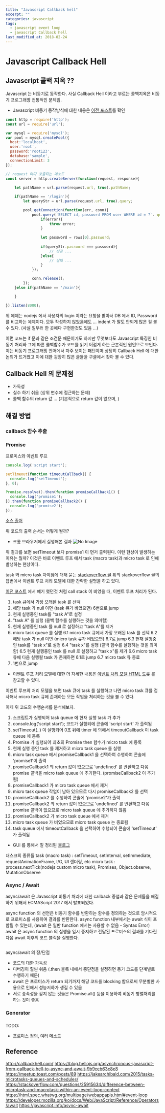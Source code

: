 ```yaml
---
title: "Javascript Callback hell"
excerpt: ""
categories: javascript
tags:
  - javascript event loop
  - javascript Callback hell
last_modified_at: 2018-02-24
---
```


# Javascript Callback Hell

## Javascript 콜백 지옥 ??
Javascript 는 비동기로 동작한다. 사실 Callback Hell 이라고 부르는 콜백지옥은 비동기 프로그래밍 전통적인 문제임.
- Javascript 비동기 동작방식에 대한 내용은 [이전 포스트](https://kimkoungho.github.io/javascript/javascript-event-loop/)를 확인


```Javascript
const http = require('http');
const url = require('url');

var mysql = require('mysql');
var pool = mysql.createPool({
  host:'localhost',
  user:'root',
  password:'root123',
  database:'sample',
  connectionLimit: 3
});

// request 마다 호출되는 메소드 
const server = http.createServer(function(request, response){
    
    let pathName = url.parse(request.url, true).pathName;

    if(pathName == '/login'){
        let queryStr = url.parse(request.url, true).query;

        pool.getConnection(function(err, conn){
            pool.query(`SELECT id, password FROM user WHERE id = ?`. queryStr.id, function(error, rows, fields){
                if(error){
                    throw error;
                }
    
                let password = rows[0].password;
                
                if(queryStr.password === password){
                    // 성공 ...
                }else{
                    // 실패 ...
                }
            });

            conn.release();
        });
    }else if(pathName == '/main'){

    }

}).listen(8000);
```
위 예제는 nodejs 에서 사용자의 login 이라는 요청을 받아서 DB 에서 ID, Password 를 비교하는 예제이다.
모두 작성하지 않았음에도 ... indent 가 말도 안되게 많은 걸 볼 수 있다. 
(사실 일부러 한 곳에다 구현한것도 있음 ...)

이런 코드는 if 문과 같은 조건문 때문이기도 하지만 무엇보다도 Javascript 특징인 비동기 처리와 그에 따른 콜백함수가 코드를 읽기 어렵게 하는 근본적인 원인으로 보인다.
이는 비동기 프로그래밍 언어에서 자주 보이는 패턴이며 상당히 Callback Hell 에 대한 논의가 뜨거웠고 이에 대한 굉장히 많은 글들을 구글에서 찾아 볼 수 있다.


## Callback Hell 의 문제점 
- 가독성 
- 실수 하기 쉬움 (상위 변수에 접근하는 문제)
- 콜백 함수의 return 값 ... (기본적으로 return 값이 없으며, )


## 해결 방법


### callback 함수 추출 


### Promise

프로미스와 이벤트 루프
```Javascript
console.log('script start');

setTimeout(function timeoutCallback() {
  console.log('setTimeout');
}, 0);

Promise.resolve().then(function promiseCallback1() {
  console.log('promise1');
}).then(function promiseCallback2() {
  console.log('promise2');
});
```
[소스 출처](https://jakearchibald.com/2015/tasks-microtasks-queues-and-schedules/)

위 코드의 출력 순서는 어떻게 될까?
- 크롬 브라우저에서 실행해본 결과 
![No Image](/assets/images/posts/20190217/promise1.jpg)

위 결과를 보면 setTimeout 보다 promise1 이 먼저 출력된다. 이런 현상이 발생하는 이유는 뭘까?
이것은 바로 이벤트 루프 에서 task (macro task)과 micro task 로 인해 발생하는 현상이다.

task 와 micro task 차이점에 대해 묻는 [stackoverflow 글](https://stackoverflow.com/questions/25915634/difference-between-microtask-and-macrotask-within-an-event-loop-context)
위의 stackoverflow 글의 답변에서 이벤트 루프 처리 모델에 대한 간략한 설명을 하고 있다.

[이전 포스트](https://kimkoungho.github.io/javascript/javascript-event-loop/) 에서 얘기 했던것 처럼 call stack 이 비었을 때, 이벤트 루프 처리가 된다.
1. task 큐에서 가장 오래된 task 를 선택
2. 해당 task 가 null 이면 (task 큐가 비었으면) 6번으로 jump 
3. 현재 실행중인 task를 "task A"로 설정
4. "task A" 를 실행 (콜백 함수를 실행하는 것을 의미함)
5. 현재 실행중인 task 를 null 로 설정하고 "task A"를 제거 
6. micro task queue 를 실행 
  6.1 micro task 큐에서 가장 오래된 task 를 선택
  6.2 해당 task 가 null 이면 (micro task 큐가 비었으면) 6.7로 jump
  6.3 현재 실행중인 task를 "task x"로 설정
  6.4 "task x"를 실행 (콜백 함수를 실행하는 것을 의미함)
  6.5 현재 실행중인 task 를 null 로 설정하고 "task x"를 제거 
  6.6 micro task 큐에 다음 실행될 task 가 존재하면 6.1로 jump
  6.7 micro task 큐 종료 
7. 1번으로 jump

- 이벤트 루프 처리 모델에 대한 더 자세한 내용은 [이벤트 처리 모델 HTML 도큐](https://html.spec.whatwg.org/multipage/webappapis.html#event-loop) 를 참고할 수 있다. 

이벤트 루프의 처리 모델을 보면 task 큐에 task 를 실행하고 나면 micro task 큐를 검사해서 micro task 큐에 존재하는 모든 작업을 처리하는 것을 볼 수 있다.

이제 위 코드의 수행순서를 분석해보자.
1. 스크립트가 실행되어 task queue 에 현재 실행 task 가 추가 
2. console.log('script start'); 코드가 실행되에 콘솔에 'script start' 가 출력됨
3. setTimeout(..) 이 실행되어 0초 뒤에 timer 에 의해서 timeoutCallback 이 task queue 에 등록
4. Promise 가 실행되어 최초의 Promise then 함수가 micro task 에 등록
5. 현재 실행 중인 task 를 제거하고 micro task queue 를 실행
6. micro task queue 에서 promiseCallback1 을 선택하여 수행하여 콘솔에 'promise1'이 출력
7. promiseCallback1 의 return 값이 없으므로 'undefined' 를 반환하고 다음 promise 콜백을 micro task queue 에 추가한다. (promiseCallback2 이 추가됨)
8. promiseCallback1 가 micro task queue 에서 제거
9. micro task queue 작업이 남아 있으므로 다시 promiseCallback2 를 선택
10. promiseCallback2 를 수행하여 콘솔에 'promise2'가 출력
11. promiseCallback2 의 return 값이 없으므로 'undefined' 를 반환하고 다음 promise 콜백이 없으므로 micro task queue 에 추가하지 않음
12. promiseCallback2 가 micro task queue 에서 제거
13. micro task queue 가 비었으므로 micro task queue 는 종료됨
14. task queue 에서 timeoutCallback 을 선택하여 수행되어 콘솔에 'setTimeout' 가 출력됨 

- GUI 를 통해서 잘 정리된 [블로그](https://jakearchibald.com/2015/tasks-microtasks-queues-and-schedules/)

태스크의 종류들
task (macro task) : setTimeout, setInterval, setImmediate, requestAnimationFrame, I/O, UI 랜더링, etc
micro task : process.nextTick(nodejs custom micro task), Promises, Object.observe, MutationObserve

### Async / Await
async/await 은 Javascript 비동기 처리에 대한 callback 중첩과 같은 문제들을 해결하기 위해서 ECMAScript 2017 에서 발표되었다. 

async function 의 선언은 비동기 함수를 반환하는 함수를 정의하는 것으로 암시적으로 프로미스를 사용하여 결과를 반환한다. 
async function 내부에서는 await 식이 포함될 수 있는데, (await 은 일반 function 에서는 사용할 수 없음 - Syntax Error)
await 은 async function 의 실행을 일시 중지하고 전달된 프로미스의 결과를 기다린 다음 
await 이후의 코드 블럭을 실행한다. 


```Javascript

```

async/await 의 장/단점
- 코드의 대한 가독성
- 디버깅이 훨씬 쉬움 (.then 블록 내에서 중단점을 설정하면 동기 코드를 단계별로 수행하기 때문)
- await 은 프로미스가 return 되기까지 해당 코드를 blocking 함으로써 무분별한 사용으로 인해서 성능저하가 생길 수 있음 
- 서로 종속성을 갖지 않는 것들은 Promise.all() 등을 이용하여 비동기 병렬처리를 하는 것이 좋음


### Generator 


### 


TODO: 
- 프로미스 정의, 여러 메소드 

## Reference
<http://callbackhell.com/>
<https://blog.hellojs.org/asynchronous-javascript-from-callback-hell-to-async-and-await-9b9ceb63c8e8>
<https://meetup.toast.com/posts/89>
<https://jakearchibald.com/2015/tasks-microtasks-queues-and-schedules/>
<https://stackoverflow.com/questions/25915634/difference-between-microtask-and-macrotask-within-an-event-loop-context>
<https://html.spec.whatwg.org/multipage/webappapis.html#event-loop>
<https://developer.mozilla.org/ko/docs/Web/JavaScript/Reference/Operators/await>
<https://javascript.info/async-await>
